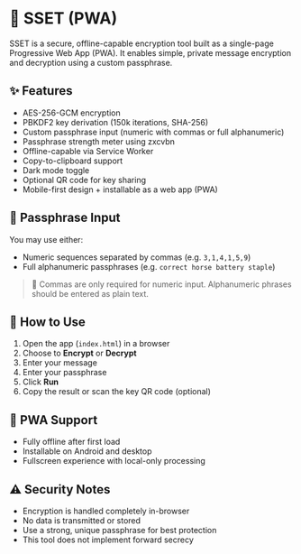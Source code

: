 # 🔐 SSET (PWA)

SSET is a secure, offline-capable encryption tool built as a single-page Progressive Web App (PWA). It enables simple, private message encryption and decryption using a custom passphrase.

## ✨ Features

- AES-256-GCM encryption
- PBKDF2 key derivation (150k iterations, SHA-256)
- Custom passphrase input (numeric with commas or full alphanumeric)
- Passphrase strength meter using zxcvbn
- Offline-capable via Service Worker
- Copy-to-clipboard support
- Dark mode toggle
- Optional QR code for key sharing
- Mobile-first design + installable as a web app (PWA)

## 🔐 Passphrase Input

You may use either:
- Numeric sequences separated by commas (e.g. `3,1,4,1,5,9`)
- Full alphanumeric passphrases (e.g. `correct horse battery staple`)

> 📌 Commas are only required for numeric input. Alphanumeric phrases should be entered as plain text.

## 🚀 How to Use

1. Open the app (`index.html`) in a browser
2. Choose to **Encrypt** or **Decrypt**
3. Enter your message
4. Enter your passphrase
5. Click **Run**
6. Copy the result or scan the key QR code (optional)

## 📱 PWA Support

- Fully offline after first load
- Installable on Android and desktop
- Fullscreen experience with local-only processing

## ⚠️ Security Notes

- Encryption is handled completely in-browser
- No data is transmitted or stored
- Use a strong, unique passphrase for best protection
- This tool does not implement forward secrecy
